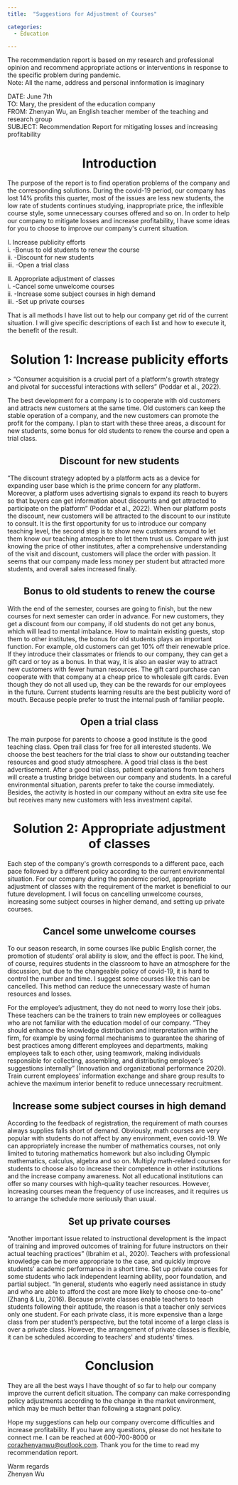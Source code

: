 ```yaml
---
title:  "Suggestions for Adjustment of Courses"

categories: 
  - Education

---
```


The recommendation report is based on my research and professional opinion and recommend appropriate actions or interventions in response to the specific problem during pandemic. <br>
Note: All the name, address and personal innformation is imaginary


DATE: June 7th<br>
TO: Mary, the president of the education company<br>
FROM: Zhenyan Wu, an English teacher member of the teaching and research group<br>
SUBJECT: Recommendation Report for mitigating losses and increasing profitability<br>

<h1 align="center">Introduction</h1>
The purpose of the report is to find operation problems of the company and the corresponding solutions. During the covid-19 period, our company has lost 14% profits this quarter, most of the issues are less new students, the low rate of students continues studying, inappropriate price, the inflexible course style, some unnecessary courses offered and so on. In order to help our company to mitigate losses and increase profitability, I have some ideas for you to choose to improve our company's current situation.

I. Increase publicity efforts<br>
i. -Bonus to old students to renew the course<br>
ii. -Discount for new students<br>
iii. -Open a trial class<br>

II. Appropriate adjustment of classes<br>
i. -Cancel some unwelcome courses<br>
ii. -Increase some subject courses in high demand<br>
iii. -Set up private courses<br>

That is all methods I have list out to help our company get rid of the current situation. I will give specific descriptions of each list and how to execute it, the benefit of the result.

<h1 align="center">Solution 1: Increase publicity efforts</h1>
> “Consumer acquisition is a crucial part of a platform's growth strategy and pivotal for successful interactions with sellers” (Poddar et al., 2022).

The best development for a company is to cooperate with old customers and attracts new customers at the same time. Old customers can keep the stable operation of a company, and the new customers can promote the profit for the company. I plan to start with these three areas, a discount for new students, some bonus for old students to renew the course and open a trial class.

<h2 align="center">Discount for new students</h2>
“The discount strategy adopted by a platform acts as a device for expanding user base which is the prime concern for any platform. Moreover, a platform uses advertising signals to expand its reach to buyers so that buyers can get information about discounts and get attracted to participate on the platform” (Poddar et al., 2022). When our platform posts the discount, new customers will be attracted to the discount to our institute to consult. It is the first opportunity for us to introduce our company teaching level, the second step is to show new customers around to let them know our teaching atmosphere to let them trust us. Compare with just knowing the price of other institutes, after a comprehensive understanding of the visit and discount, customers will place the order with passion. It seems that our company made less money per student but attracted more students, and overall sales increased finally.

<h2 align="center">Bonus to old students to renew the course</h2>
With the end of the semester, courses are going to finish, but the new courses for next semester can order in advance. For new customers, they get a discount from our company, if old students do not get any bonus, which will lead to mental imbalance. How to maintain existing guests, stop them to other institutes, the bonus for old students plays an important function. For example, old customers can get 10% off their renewable price. If they introduce their classmates or friends to our company, they can get a gift card or toy as a bonus. In that way, it is also an easier way to attract new customers with fewer human resources. The gift card purchase can cooperate with that company at a cheap price to wholesale gift cards. Even though they do not all used up, they can be the rewards for our employees in the future. Current students learning results are the best publicity word of mouth. Because people prefer to trust the internal push of familiar people.

<h2 align="center">Open a trial class</h2>
The main purpose for parents to choose a good institute is the good teaching class. Open trail class for free for all interested students. We choose the best teachers for the trial class to show our outstanding teacher resources and good study atmosphere. A good trial class is the best advertisement. After a good trial class, patient explanations from teachers will create a trusting bridge between our company and students. In a careful environmental situation, parents prefer to take the course immediately. Besides, the activity is hosted in our company without an extra site use fee but receives many new customers with less investment capital.

<h1 align="center">Solution 2: Appropriate adjustment of classes</h1>
Each step of the company's growth corresponds to a different pace, each pace followed by a different policy according to the current environmental situation. For our company during the pandemic period, appropriate adjustment of classes with the requirement of the market is beneficial to our future development. I will focus on cancelling unwelcome courses, increasing some subject courses in higher demand, and setting up private courses.

<h2 align="center">Cancel some unwelcome courses</h2>
To our season research, in some courses like public English corner, the promotion of students’ oral ability is slow, and the effect is poor. The kind, of course, requires students in the classroom to have an atmosphere for the discussion, but due to the changeable policy of covid-19, it is hard to control the number and time. I suggest some courses like this can be cancelled. This method can reduce the unnecessary waste of human resources and losses.

For the employee’s adjustment, they do not need to worry lose their jobs. These teachers can be the trainers to train new employees or colleagues who are not familiar with the education model of our company. “They should enhance the knowledge distribution and interpretation within the firm, for example by using formal mechanisms to guarantee the sharing of best practices among different employees and departments, making employees talk to each other, using teamwork, making individuals responsible for collecting, assembling, and distributing employee's suggestions internally” (Innovation and organizational performance 2020). Train current employees’ information exchange and share group results to achieve the maximum interior benefit to reduce unnecessary recruitment.

<h2 align="center">Increase some subject courses in high demand</h2>
According to the feedback of registration, the requirement of math courses always supplies falls short of demand. Obviously, math courses are very popular with students do not affect by any environment, even covid-19. We can appropriately increase the number of mathematics courses, not only limited to tutoring mathematics homework but also including Olympic mathematics, calculus, algebra and so on. Multiply math-related courses for students to choose also to increase their competence in other institutions and the increase company awareness. Not all educational institutions can offer so many courses with high-quality teacher resources. However, increasing courses mean the frequency of use increases, and it requires us to arrange the schedule more seriously than usual.

<h2 align="center">Set up private courses</h2>
“Another important issue related to instructional development is the impact of training and improved outcomes of training for future instructors on their actual teaching practices” (Ibrahim et al., 2020). Teachers with professional knowledge can be more appropriate to the case, and quickly improve students' academic performance in a short time. Set up private courses for some students who lack independent learning ability, poor foundation, and partial subject. “In general, students who eagerly need assistance in study and who are able to afford the cost are more likely to choose one-to-one” (Zhang & Liu, 2016). Because private classes enable teachers to teach students following their aptitude, the reason is that a teacher only services only one student. For each private class, it is more expensive than a large class from per student’s perspective, but the total income of a large class is over a private class. However, the arrangement of private classes is flexible, it can be scheduled according to teachers' and students' times.

<h1 align="center">Conclusion</h1>
They are all the best ways I have thought of so far to help our company improve the current deficit situation. The company can make corresponding policy adjustments according to the change in the market environment, which may be much better than following a stagnant policy.

Hope my suggestions can help our company overcome difficulties and increase profitability. If you have any questions, please do not hesitate to connect me. I can be reached at 600-700-8000 or corazhenyanwu@outlook.com. Thank you for the time to read my recommendation report.

Warm regards<br>
Zhenyan Wu
